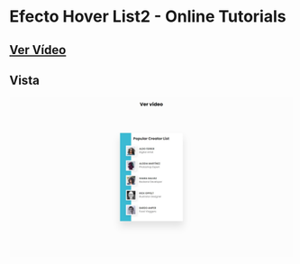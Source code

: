 # Efecto Hover List2 - Online Tutorials

## [Ver Vídeo](https://youtu.be/-c4aCe1EawA)
## Vista
![View](view.jpg)